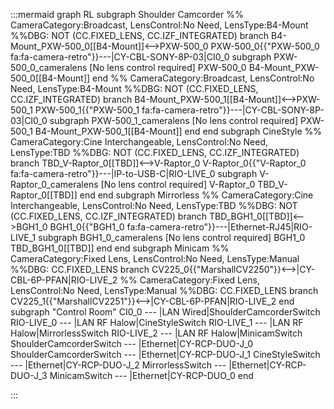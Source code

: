 :::mermaid
graph RL
subgraph Shoulder Camcorder
%% CameraCategory:Broadcast, LensControl:No Need, LensType:B4-Mount
%%DBG: NOT (CC.FIXED_LENS, CC.IZF_INTEGRATED) branch
B4-Mount_PXW-500_0[[B4-Mount]]<-->PXW-500_0
PXW-500_0{{"PXW-500_0 fa:fa-camera-retro"}}---|CY-CBL-SONY-8P-03|CI0_0
  subgraph PXW-500_0_cameralens [No lens control required]
    PXW-500_0
    B4-Mount_PXW-500_0[[B4-Mount]]
  end
%% CameraCategory:Broadcast, LensControl:No Need, LensType:B4-Mount
%%DBG: NOT (CC.FIXED_LENS, CC.IZF_INTEGRATED) branch
B4-Mount_PXW-500_1[[B4-Mount]]<-->PXW-500_1
PXW-500_1{{"PXW-500_1 fa:fa-camera-retro"}}---|CY-CBL-SONY-8P-03|CI0_0
  subgraph PXW-500_1_cameralens [No lens control required]
    PXW-500_1
    B4-Mount_PXW-500_1[[B4-Mount]]
  end
end
subgraph CineStyle
%% CameraCategory:Cine Interchangeable, LensControl:No Need, LensType:TBD
%%DBG: NOT (CC.FIXED_LENS, CC.IZF_INTEGRATED) branch
TBD_V-Raptor_0[[TBD]]<-->V-Raptor_0
V-Raptor_0{{"V-Raptor_0 fa:fa-camera-retro"}}---|IP-to-USB-C|RIO-LIVE_0
  subgraph V-Raptor_0_cameralens [No lens control required]
    V-Raptor_0
    TBD_V-Raptor_0[[TBD]]
  end
end
subgraph Mirrorless
%% CameraCategory:Cine Interchangeable, LensControl:No Need, LensType:TBD
%%DBG: NOT (CC.FIXED_LENS, CC.IZF_INTEGRATED) branch
TBD_BGH1_0[[TBD]]<-->BGH1_0
BGH1_0{{"BGH1_0 fa:fa-camera-retro"}}---|Ethernet-RJ45|RIO-LIVE_1
  subgraph BGH1_0_cameralens [No lens control required]
    BGH1_0
    TBD_BGH1_0[[TBD]]
  end
end
subgraph Minicam
%% CameraCategory:Fixed Lens, LensControl:No Need, LensType:Manual
%%DBG: CC.FIXED_LENS branch
CV225_0{{"MarshallCV2250"}}<-->|CY-CBL-6P-PFAN|RIO-LIVE_2
%% CameraCategory:Fixed Lens, LensControl:No Need, LensType:Manual
%%DBG: CC.FIXED_LENS branch
CV225_1{{"MarshallCV2251"}}<-->|CY-CBL-6P-PFAN|RIO-LIVE_2
end
subgraph "Control Room" 
CI0_0 --- |LAN Wired|ShoulderCamcorderSwitch
RIO-LIVE_0 --- |LAN RF Halow|CineStyleSwitch
RIO-LIVE_1 --- |LAN RF Halow|MirrorlessSwitch
RIO-LIVE_2 --- |LAN RF Halow|MinicamSwitch
ShoulderCamcorderSwitch --- |Ethernet|CY-RCP-DUO-J_0
ShoulderCamcorderSwitch --- |Ethernet|CY-RCP-DUO-J_1
CineStyleSwitch --- |Ethernet|CY-RCP-DUO-J_2
MirrorlessSwitch --- |Ethernet|CY-RCP-DUO-J_3
MinicamSwitch --- |Ethernet|CY-RCP-DUO_0
end

:::
